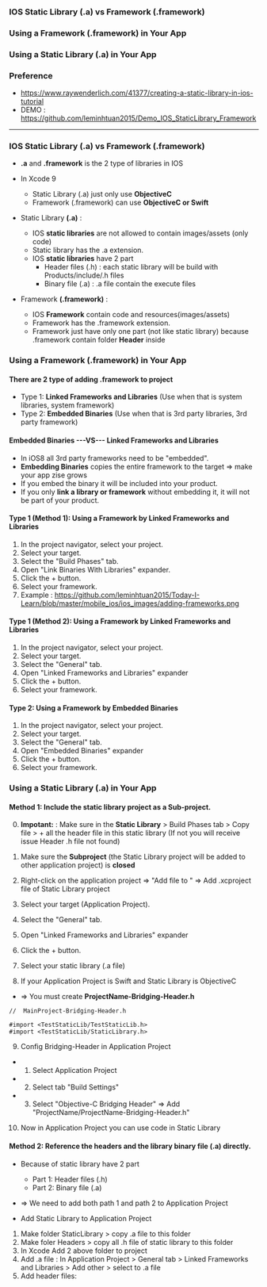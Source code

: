 
### IOS Static Library (.a) vs Framework (.framework)
### Using a Framework (.framework) in Your App
### Using a Static Library (.a) in Your App
### Preference
  * https://www.raywenderlich.com/41377/creating-a-static-library-in-ios-tutorial
  * DEMO : https://github.com/leminhtuan2015/Demo_IOS_StaticLibrary_Framework

--------------------------------------------------------------------------

### IOS Static Library (.a) vs Framework (.framework)
* **.a** and **.framework** is the 2 type of libraries in IOS
* In Xcode 9
  * Static Library (.a) just only use **ObjectiveC**
  * Framework (.framework) can use **ObjectiveC or Swift**

* Static Library **(.a)** : 
  * IOS **static libraries** are not allowed to contain images/assets (only code)
  * Static library has the .a extension.
  * IOS **static libraries** have 2 part
    * Header files (.h) : each static library will be build with Products/include/.h files
    * Binary file (.a) : .a file contain the execute files
  
* Framework **(.framework)** :  
  * IOS **Framework** contain code and resources(images/assets)
  * Framework has the .framework extension.
  * Framework just have only one part (not like static library) because .framework contain folder **Header** inside

### Using a Framework (.framework) in Your App

#### **There are 2 type of adding .framework to project**
  * Type 1: **Linked Frameworks and Libraries** (Use when that is system libraries, system framework)
  * Type 2: **Embedded Binaries** (Use when that is 3rd party libraries, 3rd party framework)
  
  
#### Embedded Binaries ---VS--- Linked Frameworks and Libraries
  * In iOS8 all 3rd party frameworks need to be "embedded".
  * **Embedding Binaries** copies the entire framework to the target => make your app zise grows
  * If you embed the binary it will be included into your product. 
  * If you only **link a library or framework** without embedding it, it will not be part of your product.

#### **Type 1 (Method 1): Using a Framework by Linked Frameworks and Libraries**

1. In the project navigator, select your project.
2. Select your target.
3. Select the "Build Phases" tab.
4. Open "Link Binaries With Libraries" expander.
5. Click the + button.
6. Select your framework.
7. Example : https://github.com/leminhtuan2015/Today-I-Learn/blob/master/mobile_ios/ios_images/adding-frameworks.png

#### **Type 1 (Method 2): Using a Framework by Linked Frameworks and Libraries**

1. In the project navigator, select your project.
2. Select your target.
3. Select the "General" tab.
4. Open "Linked Frameworks and Libraries" expander
5. Click the + button.
6. Select your framework.

#### **Type 2: Using a Framework by Embedded Binaries**

1. In the project navigator, select your project.
2. Select your target.
3. Select the "General" tab.
4. Open "Embedded Binaries" expander
5. Click the + button.
6. Select your framework.

### Using a Static Library (.a) in Your App

#### Method 1: Include the static library project as a Sub-project.

0. **Impotant:** : Make sure in the **Static Library** > Build Phases tab > Copy file > + all the header file in this static library (If not you will receive issue Header .h file not found)

1. Make sure the **Subproject** (the Static Library project will be added to other application project) is **closed**
2. Right-click on the application project => "Add file to " => Add .xcproject file of Static Library project
3. Select your target (Application Project).
4. Select the "General" tab.
5. Open "Linked Frameworks and Libraries" expander
6. Click the + button.
7. Select your static library (.a file)
8. If your Application Project is Swift and Static Library is ObjectiveC 
  * => You must create **ProjectName-Bridging-Header.h**

```objc
//  MainProject-Bridging-Header.h

#import <TestStaticLib/TestStaticLib.h>
#import <TestStaticLib/StaticLibrary.h>
```

9. Config Bridging-Header in Application Project
  * 1. Select Application Project 
  * 2. Select tab "Build Settings"
  * 3. Select "Objective-C Bridging Header" => Add "ProjectName/ProjectName-Bridging-Header.h"

10. Now in Application Project you can use code in Static Library



#### Method 2: Reference the headers and the library binary file (.a) directly.

* Because of static library have 2 part
  * Part 1: Header files (.h)
  * Part 2: Binary file (.a)
* => We need to add both path 1 and path 2 to Application Project

* Add Static Library to Application Project

1. Make folder StaticLibrary > copy .a file to this folder
2. Make foler Headers > copy all .h file of static library to this folder
3. In Xcode Add 2 above folder to project
4. Add .a file : In Application Project > General tab > Linked Frameworks and Libraries > Add other > select to .a file
5. Add header files: 






